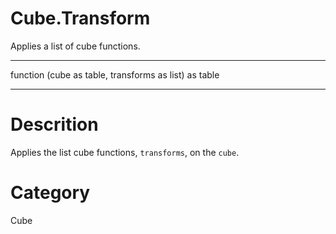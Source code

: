 ﻿# Cube.Transform
Applies a list of cube functions.
***
function (cube as table, transforms as list) as table
***
# Descrition 
Applies the list cube functions, <code>transforms</code>, on the <code>cube</code>.
# Category 
Cube

